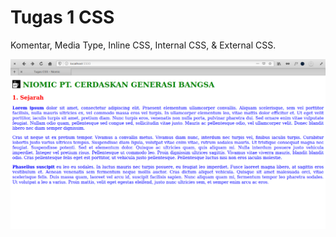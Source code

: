 # Tugas 1 CSS

Komentar, Media Type, Inline CSS, Internal CSS, & External CSS.
    
![tugas1](screen/tugas1.png)
